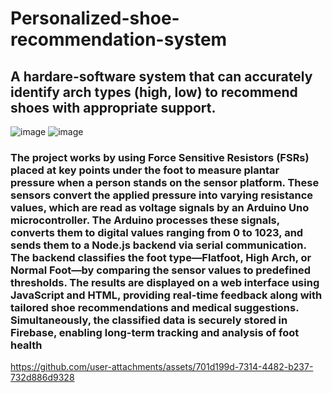 # Personalized-shoe-recommendation-system
## A hardare-software system that can accurately identify arch types (high, low) to recommend shoes with appropriate support.
![image](https://github.com/user-attachments/assets/a1f4bd75-5ab5-43e2-b8df-ccdf8b53a2a1)
![image](https://github.com/user-attachments/assets/5d254916-ffe1-4565-9e09-a9f80f6b519e)
### The project works by using Force Sensitive Resistors (FSRs) placed at key points under the foot to measure plantar pressure when a person stands on the sensor platform. These sensors convert the applied pressure into varying resistance values, which are read as voltage signals by an Arduino Uno microcontroller. The Arduino processes these signals, converts them to digital values ranging from 0 to 1023, and sends them to a Node.js backend via serial communication. The backend classifies the foot type—Flatfoot, High Arch, or Normal Foot—by comparing the sensor values to predefined thresholds. The results are displayed on a web interface using JavaScript and HTML, providing real-time feedback along with tailored shoe recommendations and medical suggestions. Simultaneously, the classified data is securely stored in Firebase, enabling long-term tracking and analysis of foot health



https://github.com/user-attachments/assets/701d199d-7314-4482-b237-732d886d9328


